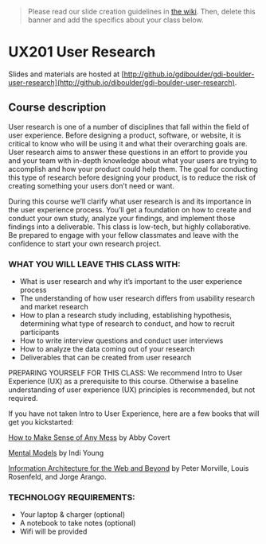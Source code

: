 > Please read our slide creation guidelines in [the wiki](https://github.com/girldevelopit/gdi-slides-template/wiki). Then, delete this banner and add the specifics about your class below.

# UX201 User Research 

Slides and materials are hosted at [http://github.io/gdiboulder/gdi-boulder-user-research](http://github.io/diboulder/gdi-boulder-user-research).

## Course description

User research is one of a number of disciplines that fall within the field of user experience. Before designing a product, software, or website, it is critical to know who will be using it and what their overarching goals are. User research aims to answer these questions in an effort to provide you and your team with in-depth knowledge about what your users are trying to accomplish and how your product could help them. The goal for conducting this type of research before designing your product, is to reduce the risk of creating something your users don’t need or want.

During this course we’ll clarify what user research is and its importance in the user experience process. You’ll get a foundation on how to create and conduct your own study, analyze your findings, and implement those findings into a deliverable. This class is low-tech, but highly collaborative. Be prepared to engage with your fellow classmates and leave with the confidence to start your own research project.



### WHAT YOU WILL LEAVE THIS CLASS WITH: 
* What is user research and why it’s important to the user experience process 
* The understanding of how user research differs from usability research and market research 
* How to plan a research study including, establishing hypothesis, determining what type of research to conduct, and how to recruit participants 
* How to write interview questions and conduct user interviews 
* How to analyze the data coming out of your research 
* Deliverables that can be created from user research

PREPARING YOURSELF FOR THIS CLASS: 
We recommend Intro to User Experience (UX) as a prerequisite to this course. Otherwise a baseline understanding of user experience (UX) principles is recommended, but not required.

If you have not taken Intro to User Experience, here are a few books that will get you kickstarted:

[How to Make Sense of Any Mess](http://www.howtomakesenseofanymess.com/)  by Abby Covert

[Mental Models](https://www.amazon.com/Mental-Models-Aligning-Strategy-Behavior/dp/1933820063) by Indi Young

[Information Architecture for the Web and Beyond](https://www.amazon.com/Information-Architecture-World-Wide-Web/dp/1491911689)  by Peter Morville, Louis Rosenfeld, and Jorge Arango.

### TECHNOLOGY REQUIREMENTS: 
* Your laptop & charger (optional) 
* A notebook to take notes (optional) 
* Wifi will be provided